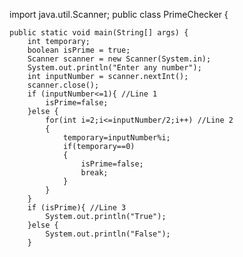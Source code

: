 import java.util.Scanner;
public class PrimeChecker {

    public static void main(String[] args) {
        int temporary;
        boolean isPrime = true;
        Scanner scanner = new Scanner(System.in);
        System.out.println("Enter any number");
        int inputNumber = scanner.nextInt();
        scanner.close();
        if (inputNumber<=1){ //Line 1
            isPrime=false;
        }else {
            for(int i=2;i<=inputNumber/2;i++) //Line 2
            {
                temporary=inputNumber%i;
                if(temporary==0)
                {
                    isPrime=false;
                    break;
                }
            }
        }
        if (isPrime){ //Line 3
            System.out.println("True");
        }else {
            System.out.println("False");
        }
